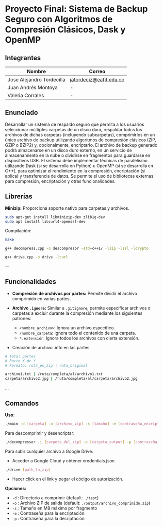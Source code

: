 # Proyecto Final: Sistema de Backup Seguro con Algoritmos de Compresión Clásicos, Dask y OpenMP

## Integrantes

| Nombre                    | Correo                      |
|---------------------------|-----------------------------|
| Jose Alejandro Tordecilla | jatordeciz@eafit.edu.co     |
| Juan Andrés Montoya       | -                           |
| Valeria Corrales          | -                           |

## Enunciado

Desarrollar un sistema de respaldo seguro que permita a los usuarios seleccionar múltiples carpetas de un disco duro, respaldar todos los archivos de dichas carpetas (incluyendo subcarpetas), comprimirlos en un único archivo de backup utilizando algoritmos de compresión clásicos (ZIP, GZIP o BZIP2) y, opcionalmente, encriptarlo. El archivo de backup generado podrá almacenarse en un disco duro externo, en un servicio de almacenamiento en la nube o dividirse en fragmentos para guardarse en dispositivos USB. El sistema debe implementar técnicas de paralelismo utilizando Dask (si se desarrolla en Python) u OpenMP (si se desarrolla en C++), para optimizar el rendimiento en la compresión, encriptación (si aplica) y transferencia de datos. Se permite el uso de bibliotecas externas para compresión, encriptación y otras funcionalidades.

## Librerías

**Minizip:** Proporciona soporte nativo para carpetas y archivos.

```sh
sudo apt-get install libminizip-dev zlib1g-dev
sudo apt install libcurl4-openssl-dev
```

Compilación:

```sh
make
```

```sh
g++ decompress.cpp -o descompresor -std=c++17 -lzip -lssl -lcrypto
```

```sh
g++ drive.cpp -o drive -lcurl
```
--
## Funcionalidades

- **Compresión de archivos por partes:** Permite dividir el archivo comprimido en varias partes.
- **Archivo `.ignore`:** Similar a `.gitignore`, permite especificar archivos o carpetas a excluir durante la compresión mediante los siguientes patrones:
    - `<nombre_archivo>`: Ignora un archivo específico.
    - `/nombre_carpeta`: Ignora todo el contenido de una carpeta.
    - `*.extensión`: Ignora todos los archivos con cierta extensión.

- Creación de archivo .info en las partes

```sh
# Total partes
# Parte X de Y
# Formato: ruta_en_zip | ruta_original

archivo1.txt | /ruta/completa/al/archivo1.txt
carpeta/archivo2.jpg | /ruta/completa/al/carpeta/archivo2.jpg
```
...

## Comandos

**Uso:**  
```sh
./main -d [carpeta] -o [archivo_zip] -s [tamaño] -e [contraseña_encriptacion]
```
Para descomprimir y desencriptar:
```sh
./decompressor -i [carpeta_del_zip] -o [carpeta_output] -p [contraseña_encriptación]
```
Para subir cualquier archivo a Google Drive:
- Acceder a Google Cloud y obtener credentials.json
```sh
./drive [path_to_zip]
```
- Hacer click en el link y pegar el código de autorización.

**Opciones:**
- `-d` : Directorio a comprimir (default: `./test`)
- `-o` : Archivo ZIP de salida (default: `./output/archivo_comprimido.zip`)
- `-s` : Tamaño en MB máximo por fragmento
- `-e` : Contraseña para la encriptación
- `-p` : Contraseña para la decriptación